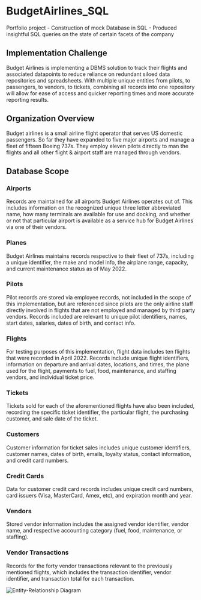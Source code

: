 # BudgetAirlines_SQL
Portfolio project - Construction of mock Database in SQL - Produced insightful SQL queries on the state of certain facets of the company

## Implementation Challenge
Budget Airlines is implementing a DBMS solution to track their flights and associated datapoints to reduce reliance on redundant siloed data repositories and spreadsheets. With multiple unique entities from pilots, to passengers, to vendors, to tickets, combining all records into one repository will allow for ease of access and quicker reporting times and more accurate reporting results.


## Organization Overview
Budget airlines is a small airline flight operator that serves US domestic passengers. So far they have expanded to five major airports and manage a fleet of fifteen Boeing 737s. They employ eleven pilots directly to man the flights and all other flight & airport staff are managed through vendors. 


## Database Scope
### Airports
Records are maintained for all airports Budget Airlines operates out of. This includes information on the recognized unique three letter abbreviated name, how many terminals are available for use and docking, and whether or not that particular airport is available as a service hub for Budget Airlines via one of their vendors.

### Planes
Budget Airlines maintains records respective to their fleet of 737s, including a unique identifier, the make and model info, the airplane range, capacity, and current maintenance status as of May 2022.

### Pilots
Pilot records are stored via employee records, not included in the scope of this implementation, but are referenced since pilots are the only airline staff directly involved in flights that are not employed and managed by third party vendors. Records included are relevant to unique pilot identifiers, names, start dates, salaries, dates of birth, and contact info.

### Flights
For testing purposes of this implementation, flight data includes ten flights that were recorded in April 2022. Records include unique flight identifiers, information on departure and arrival dates, locations, and times, the plane used for the flight, payments to fuel, food, maintenance, and staffing vendors, and individual ticket price.

### Tickets
Tickets sold for each of the aforementioned flights have also been included, recording the specific ticket identifier, the particular flight, the purchasing customer, and sale date of the ticket.

### Customers
Customer information for ticket sales includes unique customer identifiers, customer names, dates of birth, emails, loyalty status, contact information, and credit card numbers.

### Credit Cards
Data for customer credit card records includes unique credit card numbers, card issuers (Visa, MasterCard, Amex, etc), and expiration  month and year.

### Vendors
Stored vendor information includes the assigned vendor identifier, vendor name, and respective accounting category (fuel, food, maintenance, or staffing).

### Vendor Transactions
Records for the forty vendor transactions relevant to the previously mentioned flights, which includes the transaction identifier, vendor identifier, and transaction total for each transaction.


![Entity-Relationship Diagram](http://url/to/img.png)



